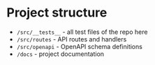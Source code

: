 # Project structure 
- `/src/__tests__` - all test files of the repo here
- `/src/routes` - API routes and handlers
- `/src/openapi` - OpenAPI schema definitions
- `/docs` - project documentation